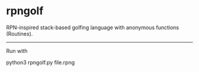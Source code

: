 # rpngolf
RPN-inspired stack-based golfing language with anonymous functions (Routines).

-----

Run with 

python3 rpngolf.py file.rpng
